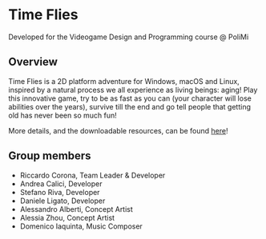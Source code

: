 # Time Flies
Developed for the Videogame Design and Programming course @ PoliMi

## Overview
Time Flies is a 2D platform adventure for Windows, macOS and Linux, inspired by a natural process we all experience as living beings: aging! Play this innovative game, try to be as fast as you can (your character will lose abilities over the years), survive till the end and go tell people that getting old has never been so much fun!

More details, and the downloadable resources, can be found [here](https://polimi-game-collective.itch.io/time-flies)!

## Group members
- Riccardo Corona, Team Leader & Developer
- Andrea Calici, Developer
- Stefano Riva, Developer
- Daniele Ligato, Developer
- Alessandro Alberti, Concept Artist
- Alessia Zhou, Concept Artist
- Domenico Iaquinta, Music Composer

